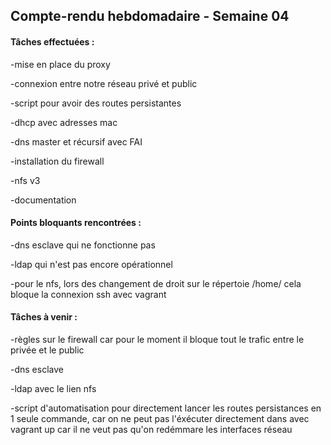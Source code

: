 ## Compte-rendu hebdomadaire - Semaine 04

#### Tâches effectuées :

-mise en place du proxy

-connexion entre notre réseau privé et public

-script pour avoir des routes persistantes

-dhcp avec adresses mac

-dns master et récursif avec FAI

-installation du firewall

-nfs v3

-documentation


#### Points bloquants rencontrées  :

-dns esclave qui ne fonctionne pas 

-ldap qui n'est pas encore opérationnel

-pour le nfs, lors des changement de droit sur le répertoie /home/ cela bloque la connexion ssh avec vagrant 


#### Tâches à venir :
-règles sur le firewall car pour le moment il bloque tout le trafic entre le privée et le public

-dns esclave

-ldap avec le lien nfs 

-script d'automatisation pour directement lancer les routes persistances en 1 seule commande, car on ne peut pas l'éxécuter directement dans avec vagrant up car il ne veut pas qu'on redémmare les interfaces réseau